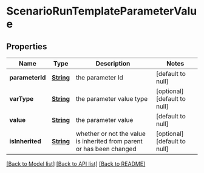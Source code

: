 # ScenarioRunTemplateParameterValue
## Properties

Name | Type | Description | Notes
------------ | ------------- | ------------- | -------------
**parameterId** | [**String**](string.md) | the parameter Id | [default to null]
**varType** | [**String**](string.md) | the parameter value type | [optional] [default to null]
**value** | [**String**](string.md) | the parameter value | [default to null]
**isInherited** | [**String**](string.md) | whether or not the value is inherited from parent or has been changed | [optional] [default to null]

[[Back to Model list]](../README.md#documentation-for-models) [[Back to API list]](../README.md#documentation-for-api-endpoints) [[Back to README]](../README.md)

